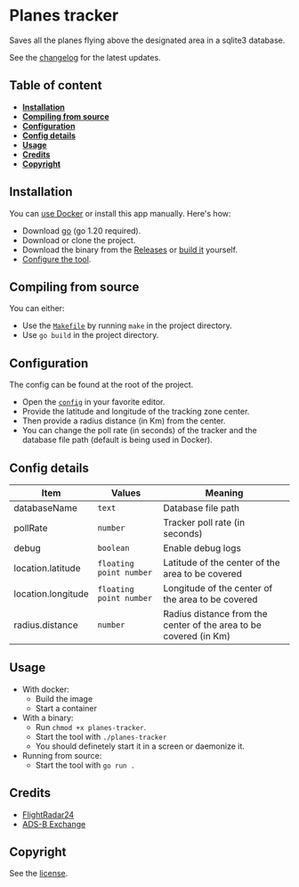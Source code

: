 # Planes tracker

Saves all the planes flying above the designated area in a sqlite3 database.

See the [changelog](/CHANGELOG.md) for the latest updates.

## Table of content

-   [**Installation**](#installation)
-   [**Compiling from source**](#compiling-from-source)
-   [**Configuration**](#configuration)
-   [**Config details**](#config-details)
-   [**Usage**](#usage)
-   [**Credits**](#credits)
-   [**Copyright**](#copyright)

## Installation

You can [use Docker](#usage) or install this app manually. Here's how:

-   Download [go](https://go.dev/dl/) (go 1.20 required).
-   Download or clone the project.
-   Download the binary from the [Releases](../../releases) or [build it](#compiling-from-source) yourself.
-   [Configure the tool](#configuration).

## Compiling from source

You can either:

-   Use the [`Makefile`](/Makefile) by running `make` in the project directory.
-   Use `go build` in the project directory.

## Configuration

The config can be found at the root of the project.

-   Open the [`config`](/config.json) in your favorite editor.
-   Provide the latitude and longitude of the tracking zone center.
-   Then provide a radius distance (in Km) from the center.
-   You can change the poll rate (in seconds) of the tracker and the database file path (default is being used in Docker).

## Config details

| Item               | Values                  | Meaning                                                           |
| ------------------ | ----------------------- | ----------------------------------------------------------------- |
| databaseName       | `text`                  | Database file path                                                |
| pollRate           | `number`                | Tracker poll rate (in seconds)                                    |
| debug              | `boolean`               | Enable debug logs                                                 |
| location.latitude  | `floating point number` | Latitude of the center of the area to be covered                  |
| location.longitude | `floating point number` | Longitude of the center of the area to be covered                 |
| radius.distance    | `number`                | Radius distance from the center of the area to be covered (in Km) |

## Usage

-   With docker:
    -   Build the image
    -   Start a container
-   With a binary:
    -   Run `chmod +x planes-tracker`.
    -   Start the tool with `./planes-tracker`
    -   You should definetely start it in a screen or daemonize it.
-   Running from source:
    -   Start the tool with `go run .`

## Credits

-   [FlightRadar24](https://www.flightradar24.com/)
-   [ADS-B Exchange](https://adsbexchange.com/)

## Copyright

See the [license](/LICENSE).
